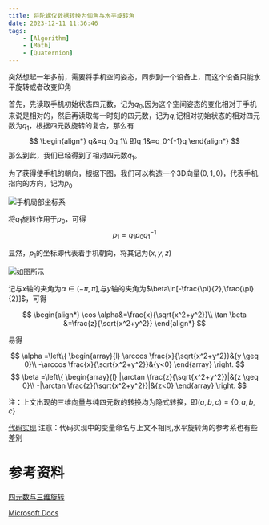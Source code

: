 ```yaml
---
title: 将陀螺仪数据转换为仰角与水平旋转角
date: 2023-12-11 11:36:46
tags: 
    - [Algorithm]
    - [Math]
    - [Quaternion]
---
```

突然想起一年多前，需要将手机空间姿态，同步到一个设备上，而这个设备只能水平旋转或者改变仰角
<!--more-->
首先，先读取手机初始状态四元数，记为$q_0$,因为这个空间姿态的变化相对于手机来说是相对的，然后再读取每一时刻的四元数，记为$q$,记相对初始状态的相对四元数为$q_1$，根据四元数旋转的复合，那么有
$$
\begin{align*}
q&=q_0q_1\\
即q_1&=q_0^{-1}q
\end{align*}
$$
那么到此，我们已经得到了相对四元数$q_1$。

为了获得使手机的朝向，根据下图，我们可以构造一个3D向量$(0,1,0)$，代表手机指向的方向，记为$p_0$

![手机局部坐标系](phone_direction.jpg)

将$q_1$旋转作用于$p_0$，可得
$$
p_1=q_1p_0q_1^{-1}
$$

显然，$p_1$的坐标即代表着手机朝向，将其记为$(x,y,z)$

![如图所示](angle.jpg)

记与$x$轴的夹角为$\alpha \in(-\pi,\pi]$,与$y$轴的夹角为$\beta\in[-\frac{\pi}{2},\frac{\pi}{2}]$，可得

$$
\begin{align*}
\cos \alpha&=\frac{x}{\sqrt{x^2+y^2}}\\
\tan \beta &=\frac{z}{\sqrt{x^2+y^2}}
\end{align*}
$$

易得

$$
\alpha =\left\{ 
    \begin{array}{l}
        \arccos \frac{x}{\sqrt{x^2+y^2}}&{y \geq 0}\\
        -\arccos \frac{x}{\sqrt{x^2+y^2}}&{y<0}
    \end{array} \right.
$$
$$
\beta =\left\{ 
    \begin{array}{l}
        |\arctan \frac{z}{\sqrt{x^2+y^2}}|&{z \geq 0}\\
        -|\arctan \frac{z}{\sqrt{x^2+y^2}}|&{z<0}
    \end{array} \right.
$$



注：上文出现的三维向量与纯四元数的转换均为隐式转换，即$(a,b,c)=\{0,a,b,c\}$

[代码实现](https://github.com/57UU/Quaternion/blob/master/Quternion/MainPage.xaml.cs)
注意：代码实现中的变量命名与上文不相同,水平旋转角的参考系也有些差别
# 参考资料
[四元数与三维旋转](https://github.com/Krasjet/quaternion)

[Microsoft Docs](https://learn.microsoft.com/en-us/dotnet/maui/platform-integration/device/sensors?tabs=windows#orientation)